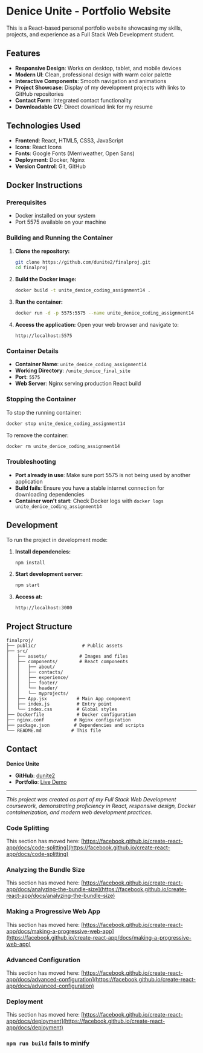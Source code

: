 # Denice Unite - Portfolio Website

This is a React-based personal portfolio website showcasing my skills, projects, and experience as a Full Stack Web Development student.

## Features

- **Responsive Design**: Works on desktop, tablet, and mobile devices
- **Modern UI**: Clean, professional design with warm color palette
- **Interactive Components**: Smooth navigation and animations
- **Project Showcase**: Display of my development projects with links to GitHub repositories
- **Contact Form**: Integrated contact functionality
- **Downloadable CV**: Direct download link for my resume

## Technologies Used

- **Frontend**: React, HTML5, CSS3, JavaScript
- **Icons**: React Icons
- **Fonts**: Google Fonts (Merriweather, Open Sans)
- **Deployment**: Docker, Nginx
- **Version Control**: Git, GitHub

## Docker Instructions

### Prerequisites
- Docker installed on your system
- Port 5575 available on your machine

### Building and Running the Container

1. **Clone the repository:**
   ```bash
   git clone https://github.com/dunite2/finalproj.git
   cd finalproj
   ```

2. **Build the Docker image:**
   ```bash
   docker build -t unite_denice_coding_assignment14 .
   ```

3. **Run the container:**
   ```bash
   docker run -d -p 5575:5575 --name unite_denice_coding_assignment14 unite_denice_coding_assignment14
   ```

4. **Access the application:**
   Open your web browser and navigate to:
   ```
   http://localhost:5575
   ```

### Container Details

- **Container Name**: `unite_denice_coding_assignment14`
- **Working Directory**: `/unite_denice_final_site`
- **Port**: `5575`
- **Web Server**: Nginx serving production React build

### Stopping the Container

To stop the running container:
```bash
docker stop unite_denice_coding_assignment14
```

To remove the container:
```bash
docker rm unite_denice_coding_assignment14
```

### Troubleshooting

- **Port already in use**: Make sure port 5575 is not being used by another application
- **Build fails**: Ensure you have a stable internet connection for downloading dependencies
- **Container won't start**: Check Docker logs with `docker logs unite_denice_coding_assignment14`

## Development

To run the project in development mode:

1. **Install dependencies:**
   ```bash
   npm install
   ```

2. **Start development server:**
   ```bash
   npm start
   ```

3. **Access at:**
   ```
   http://localhost:3000
   ```

## Project Structure

```
finalproj/
├── public/                 # Public assets
├── src/
│   ├── assets/            # Images and files
│   ├── components/        # React components
│   │   ├── about/
│   │   ├── contacts/
│   │   ├── experience/
│   │   ├── footer/
│   │   └── header/
│   │   └── myprojects/
│   ├── App.jsx           # Main App component
│   ├── index.js          # Entry point
│   └── index.css         # Global styles
├── Dockerfile            # Docker configuration
├── nginx.conf           # Nginx configuration
├── package.json         # Dependencies and scripts
└── README.md           # This file
```

## Contact

**Denice Unite**
- **GitHub**: [dunite2](https://github.com/dunite2)
- **Portfolio**: [Live Demo](https://dunite2.github.io/finalproj)

---

*This project was created as part of my Full Stack Web Development coursework, demonstrating proficiency in React, responsive design, Docker containerization, and modern web development practices.*

### Code Splitting

This section has moved here: [https://facebook.github.io/create-react-app/docs/code-splitting](https://facebook.github.io/create-react-app/docs/code-splitting)

### Analyzing the Bundle Size

This section has moved here: [https://facebook.github.io/create-react-app/docs/analyzing-the-bundle-size](https://facebook.github.io/create-react-app/docs/analyzing-the-bundle-size)

### Making a Progressive Web App

This section has moved here: [https://facebook.github.io/create-react-app/docs/making-a-progressive-web-app](https://facebook.github.io/create-react-app/docs/making-a-progressive-web-app)

### Advanced Configuration

This section has moved here: [https://facebook.github.io/create-react-app/docs/advanced-configuration](https://facebook.github.io/create-react-app/docs/advanced-configuration)

### Deployment

This section has moved here: [https://facebook.github.io/create-react-app/docs/deployment](https://facebook.github.io/create-react-app/docs/deployment)

### `npm run build` fails to minify

